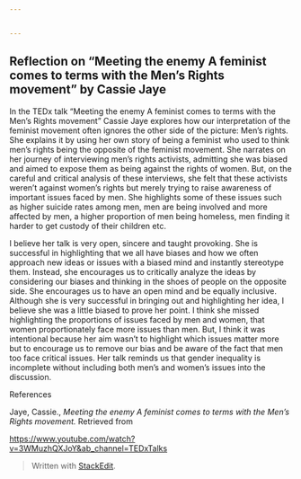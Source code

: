 ```yaml
---


---
```


<h2 id="reflection-on-meeting-the-enemy-a-feminist-comes-to-terms-with-the-mens-rights-movement-by-cassie-jaye">Reflection on “Meeting the enemy A feminist comes to terms with the Men’s Rights movement” by Cassie Jaye</h2>
<p>In the TEDx talk “Meeting the enemy A feminist comes to terms with the Men’s Rights movement” Cassie Jaye explores how our interpretation of the feminist movement often ignores the other side of the picture: Men’s rights. She explains it by using her own story of being a feminist who used to think men’s rights being the opposite of the feminist movement. She narrates on her journey of interviewing men’s rights activists, admitting she was biased and aimed to expose them as being against the rights of women. But, on the careful and critical analysis of these interviews, she felt that these activists weren’t against women’s rights but merely trying to raise awareness of important issues faced by men. She highlights some of these issues such as higher suicide rates among men, men are being involved and more affected by men, a higher proportion of men being homeless, men finding it harder to get custody of their children etc.</p>
<p>I believe her talk is very open, sincere and taught provoking. She is successful in highlighting that we all have biases and how we often approach new ideas or issues with a biased mind and instantly stereotype them. Instead, she encourages us to critically analyze the ideas by considering our biases and thinking in the shoes of people on the opposite side. She encourages us to have an open mind and be equally inclusive. Although she is very successful in bringing out and highlighting her idea, I believe she was a little biased to prove her point. I think she missed highlighting the proportions of issues faced by men and women, that women proportionately face more issues than men. But, I think it was intentional because her aim wasn’t to highlight which issues matter more but to encourage us to remove our bias and be aware of the fact that men too face critical issues. Her talk reminds us that gender inequality is incomplete without including both men’s and women’s issues into the discussion.</p>
<p>References</p>
<p>Jaye, Cassie.,  <em>Meeting the enemy A feminist comes to terms with the Men’s Rights movement.</em> Retrieved from</p>
<p><a href="https://www.youtube.com/watch?v=3WMuzhQXJoY&amp;ab_channel=TEDxTalks">https://www.youtube.com/watch?v=3WMuzhQXJoY&amp;ab_channel=TEDxTalks</a></p>
<blockquote>
<p>Written with <a href="https://stackedit.io/">StackEdit</a>.</p>
</blockquote>

